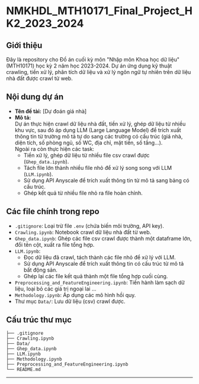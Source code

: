 # NMKHDL_MTH10171_Final_Project_HK2_2023_2024

## Giới thiệu

Đây là repository cho Đồ án cuối kỳ môn "Nhập môn Khoa học dữ liệu" (MTH10171) học kỳ 2 năm học 2023-2024. Dự án ứng dụng kỹ thuật crawling, tiền xử lý, phân tích dữ liệu và xử lý ngôn ngữ tự nhiên trên dữ liệu nhà đất được crawl từ web.

## Nội dung dự án

- **Tên đề tài:** [Dự đoán giá nhà]
- **Mô tả:**  
  Dự án thực hiện crawl dữ liệu nhà đất, tiền xử lý, ghép dữ liệu từ nhiều khu vực, sau đó áp dụng LLM (Large Language Model) để trích xuất thông tin từ trường mô tả tự do sang các trường có cấu trúc (giá nhà, diện tích, số phòng ngủ, số WC, địa chỉ, mặt tiền, số tầng...).  
  Ngoài ra còn thực hiện các task:
  - Tiền xử lý, ghép dữ liệu từ nhiều file csv crawl được (`Ghep_data.ipynb`).
  - Tách file lớn thành nhiều file nhỏ để xử lý song song với LLM (`LLM.ipynb`).
  - Sử dụng API Anyscale để trích xuất thông tin từ mô tả sang bảng có cấu trúc.
  - Ghép kết quả từ nhiều file nhỏ ra file hoàn chỉnh.

## Các file chính trong repo

- `.gitignore`: Loại trừ file `.env` (chứa biến môi trường, API key).
- `Crawling.ipynb`: Notebook crawl dữ liệu nhà đất từ web.
- `Ghep_data.ipynb`: Ghép các file csv crawl được thành một dataframe lớn, đổi tên cột, xuất ra file tổng hợp.
- `LLM.ipynb`: 
  - Đọc dữ liệu đã crawl, tách thành các file nhỏ để xử lý với LLM.
  - Sử dụng API Anyscale để trích xuất thông tin có cấu trúc từ mô tả bất động sản.
  - Ghép lại các file kết quả thành một file tổng hợp cuối cùng.
- `Preprocessing_and_FeatureEngineering.ipynb`: Tiến hành làm sạch dữ liệu, loại bỏ các giá trị ngoại lai ...
- `Methodology.ipynb`: Áp dụng các mô hình hồi quy.
- Thư mục `Data/`: Lưu dữ liệu (csv) crawl được.

## Cấu trúc thư mục

```
├── .gitignore
├── Crawling.ipynb
├── Data/
├── Ghep_data.ipynb
├── LLM.ipynb
├── Methodology.ipynb
├── Preprocessing_and_FeatureEngineering.ipynb
└── README.md
```
---
